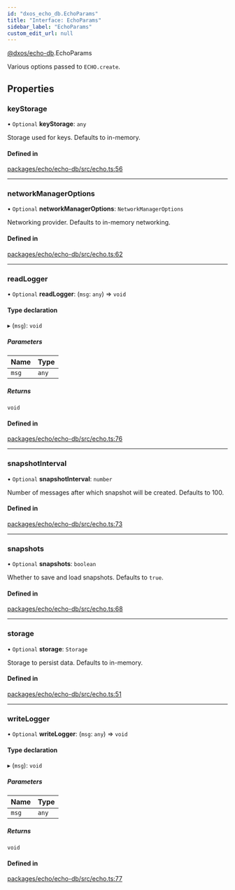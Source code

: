 ```yaml
---
id: "dxos_echo_db.EchoParams"
title: "Interface: EchoParams"
sidebar_label: "EchoParams"
custom_edit_url: null
---
```


[@dxos/echo-db](../modules/dxos_echo_db.md).EchoParams

Various options passed to `ECHO.create`.

## Properties

### keyStorage

• `Optional` **keyStorage**: `any`

Storage used for keys. Defaults to in-memory.

#### Defined in

[packages/echo/echo-db/src/echo.ts:56](https://github.com/dxos/dxos/blob/b06737400/packages/echo/echo-db/src/echo.ts#L56)

___

### networkManagerOptions

• `Optional` **networkManagerOptions**: `NetworkManagerOptions`

Networking provider. Defaults to in-memory networking.

#### Defined in

[packages/echo/echo-db/src/echo.ts:62](https://github.com/dxos/dxos/blob/b06737400/packages/echo/echo-db/src/echo.ts#L62)

___

### readLogger

• `Optional` **readLogger**: (`msg`: `any`) => `void`

#### Type declaration

▸ (`msg`): `void`

##### Parameters

| Name | Type |
| :------ | :------ |
| `msg` | `any` |

##### Returns

`void`

#### Defined in

[packages/echo/echo-db/src/echo.ts:76](https://github.com/dxos/dxos/blob/b06737400/packages/echo/echo-db/src/echo.ts#L76)

___

### snapshotInterval

• `Optional` **snapshotInterval**: `number`

Number of messages after which snapshot will be created. Defaults to 100.

#### Defined in

[packages/echo/echo-db/src/echo.ts:73](https://github.com/dxos/dxos/blob/b06737400/packages/echo/echo-db/src/echo.ts#L73)

___

### snapshots

• `Optional` **snapshots**: `boolean`

Whether to save and load snapshots. Defaults to `true`.

#### Defined in

[packages/echo/echo-db/src/echo.ts:68](https://github.com/dxos/dxos/blob/b06737400/packages/echo/echo-db/src/echo.ts#L68)

___

### storage

• `Optional` **storage**: `Storage`

Storage to persist data. Defaults to in-memory.

#### Defined in

[packages/echo/echo-db/src/echo.ts:51](https://github.com/dxos/dxos/blob/b06737400/packages/echo/echo-db/src/echo.ts#L51)

___

### writeLogger

• `Optional` **writeLogger**: (`msg`: `any`) => `void`

#### Type declaration

▸ (`msg`): `void`

##### Parameters

| Name | Type |
| :------ | :------ |
| `msg` | `any` |

##### Returns

`void`

#### Defined in

[packages/echo/echo-db/src/echo.ts:77](https://github.com/dxos/dxos/blob/b06737400/packages/echo/echo-db/src/echo.ts#L77)
